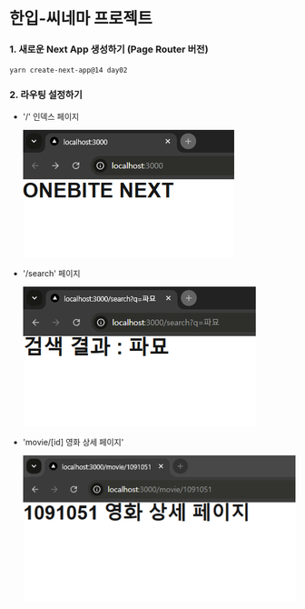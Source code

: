 # 한입-씨네마 프로젝트

### 1. 새로운 Next App 생성하기 (Page Router 버전)

`yarn create-next-app@14 day02`

### 2. 라우팅 설정하기

- '/' 인덱스 페이지

  ![인덱스 페이지](images/index.png)

- '/search' 페이지

  ![검색 페이지](images/search.png)

- 'movie/[id] 영화 상세 페이지'

  ![영화 상세 페이지](images/movie.png)
